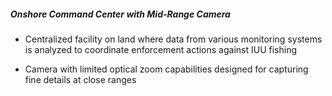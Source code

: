 ##### **Onshore Command Center with Mid-Range Camera**

- Centralized facility on land where data from various monitoring systems is analyzed to coordinate enforcement actions against IUU fishing

- Camera with limited optical zoom capabilities designed for capturing fine details at close ranges